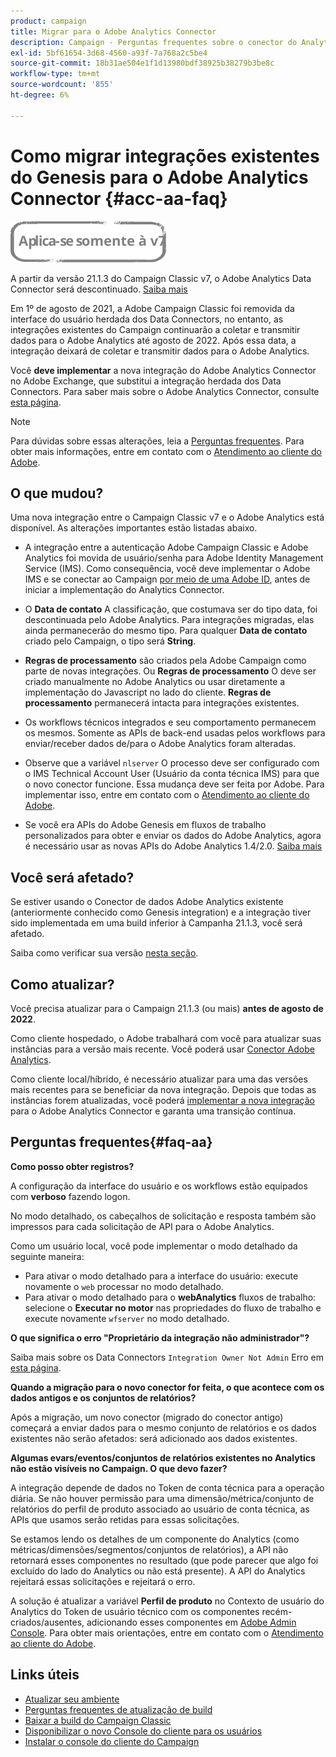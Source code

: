```yaml
---
product: campaign
title: Migrar para o Adobe Analytics Connector
description: Campaign - Perguntas frequentes sobre o conector do Analytics
exl-id: 5bf61654-3d68-4560-a93f-7a768a2c5be4
source-git-commit: 18b31ae504e1f1d13980bdf38925b38279b3be8c
workflow-type: tm+mt
source-wordcount: '855'
ht-degree: 6%

---
```


# Como migrar integrações existentes do Genesis para o Adobe Analytics Connector {#acc-aa-faq}

![](../../assets/v7-only.svg)

A partir da versão 21.1.3 do Campaign Classic v7, o Adobe Analytics Data Connector será descontinuado. [Saiba mais](https://experienceleague.adobe.com/docs/analytics/import/dataconnectors/data-connectors-eol.html)

Em 1º de agosto de 2021, a Adobe Campaign Classic foi removida da interface do usuário herdada dos Data Connectors, no entanto, as integrações existentes do Campaign continuarão a coletar e transmitir dados para o Adobe Analytics até agosto de 2022. Após essa data, a integração deixará de coletar e transmitir dados para o Adobe Analytics.

Você **deve implementar** a nova integração do Adobe Analytics Connector no Adobe Exchange, que substitui a integração herdada dos Data Connectors. Para saber mais sobre o Adobe Analytics Connector, consulte [esta página](../../platform/using/adobe-analytics-connector.md).

>[!NOTE]
>
>Para dúvidas sobre essas alterações, leia a [Perguntas frequentes](#faq-aa). Para obter mais informações, entre em contato com o [Atendimento ao cliente do Adobe](https://helpx.adobe.com/br/enterprise/admin-guide.html/enterprise/using/support-for-experience-cloud.ug.html).

## O que mudou?

Uma nova integração entre o Campaign Classic v7 e o Adobe Analytics está disponível. As alterações importantes estão listadas abaixo.

* A integração entre a autenticação Adobe Campaign Classic e Adobe Analytics foi movida de usuário/senha para Adobe Identity Management Service (IMS). Como consequência, você deve implementar o Adobe IMS e se conectar ao Campaign [por meio de uma Adobe ID](../../integrations/using/about-adobe-id.md), antes de iniciar a implementação do Analytics Connector.

* O **Data de contato** A classificação, que costumava ser do tipo data, foi descontinuada pelo Adobe Analytics. Para integrações migradas, elas ainda permanecerão do mesmo tipo. Para qualquer **Data de contato** criado pelo Campaign, o tipo será **String**.

* **Regras de processamento** são criados pela Adobe Campaign como parte de novas integrações. Ou **Regras de processamento** O deve ser criado manualmente no Adobe Analytics ou usar diretamente a implementação do Javascript no lado do cliente. **Regras de processamento** permanecerá intacta para integrações existentes.

* Os workflows técnicos integrados e seu comportamento permanecem os mesmos. Somente as APIs de back-end usadas pelos workflows para enviar/receber dados de/para o Adobe Analytics foram alteradas.

* Observe que a variável `nlserver` O processo deve ser configurado com o IMS Technical Account User (Usuário da conta técnica IMS) para que o novo conector funcione. Essa mudança deve ser feita por Adobe. Para implementar isso, entre em contato com o [Atendimento ao cliente do Adobe](https://helpx.adobe.com/enterprise/admin-guide.html/enterprise/using/support-for-experience-cloud.ug.html).

* Se você era APIs do Adobe Genesis em fluxos de trabalho personalizados para obter e enviar os dados do Adobe Analytics, agora é necessário usar as novas APIs do Adobe Analytics 1.4/2.0. [Saiba mais](https://adobeexchangeec.zendesk.com/hc/en-us/articles/360047148832-Replacements-for-Data-Connector-API-calls)

## Você será afetado?

Se estiver usando o Conector de dados Adobe Analytics existente (anteriormente conhecido como Genesis integration) e a integração tiver sido implementada em uma build inferior à Campanha 21.1.3, você será afetado.

Saiba como verificar sua versão [nesta seção](../../platform/using/launching-adobe-campaign.md#getting-your-campaign-version).

## Como atualizar?

Você precisa atualizar para o Campaign 21.1.3 (ou mais) **antes de agosto de 2022**.

Como cliente hospedado, o Adobe trabalhará com você para atualizar suas instâncias para a versão mais recente. Você poderá usar [Conector Adobe Analytics](../../platform/using/adobe-analytics-connector.md).

Como cliente local/híbrido, é necessário atualizar para uma das versões mais recentes para se beneficiar da nova integração.
Depois que todas as instâncias forem atualizadas, você poderá [implementar a nova integração](../../platform/using/adobe-analytics-provisioning.md) para o Adobe Analytics Connector e garanta uma transição contínua.

## Perguntas frequentes{#faq-aa}

**Como posso obter registros?**

A configuração da interface do usuário e os workflows estão equipados com **verboso** fazendo logon.

No modo detalhado, os cabeçalhos de solicitação e resposta também são impressos para cada solicitação de API para o Adobe Analytics.

Como um usuário local, você pode implementar o modo detalhado da seguinte maneira:

* Para ativar o modo detalhado para a interface do usuário: execute novamente o `web` processar no modo detalhado.
* Para ativar o modo detalhado para o **webAnalytics** fluxos de trabalho: selecione o **Executar no motor** nas propriedades do fluxo de trabalho e execute novamente `wfserver` no modo detalhado.

**O que significa o erro &quot;Proprietário da integração não administrador&quot;?**

Saiba mais sobre os Data Connectors `Integration Owner Not Admin` Erro em [esta página](https://adobeexchangeec.zendesk.com/hc/en-us/articles/360035167932-Adobe-Analytics-Data-Connectors-Integration-Owner-Not-Admin-Error).

**Quando a migração para o novo conector for feita, o que acontece com os dados antigos e os conjuntos de relatórios?**

Após a migração, um novo conector (migrado do conector antigo) começará a enviar dados para o mesmo conjunto de relatórios e os dados existentes não serão afetados: será adicionado aos dados existentes.

**Algumas evars/eventos/conjuntos de relatórios existentes no Analytics não estão visíveis no Campaign. O que devo fazer?**

A integração depende de dados no Token de conta técnica para a operação diária. Se não houver permissão para uma dimensão/métrica/conjunto de relatórios do perfil de produto associado ao usuário de conta técnica, as APIs que usamos serão retidas para essas solicitações.

Se estamos lendo os detalhes de um componente do Analytics (como métricas/dimensões/segmentos/conjuntos de relatórios), a API não retornará esses componentes no resultado (que pode parecer que algo foi excluído do lado do Analytics ou não está presente). A API do Analytics rejeitará essas solicitações e rejeitará o erro.

A solução é atualizar a variável **Perfil de produto** no Contexto de usuário do Analytics do Token de usuário técnico com os componentes recém-criados/ausentes, adicionando esses componentes em [Adobe Admin Console](https://adminconsole.adobe.com/). Para obter mais orientações, entre em contato com o [Atendimento ao cliente do Adobe](https://helpx.adobe.com/enterprise/admin-guide.html/enterprise/using/support-for-experience-cloud.ug.html).

## Links úteis

* [Atualizar seu ambiente](../../production/using/build-upgrade.md)
* [Perguntas frequentes de atualização de build](../../platform/using/faq-build-upgrade.md)
* [Baixar a build do Campaign Classic](https://experience.adobe.com/#/downloads/content/software-distribution/br/campaign.html)
* [Disponibilizar o novo Console do cliente para os usuários](../../installation/using/client-console-availability-for-windows.md)
* [Instalar o console do cliente do Campaign](../../installation/using/installing-the-client-console.md)
